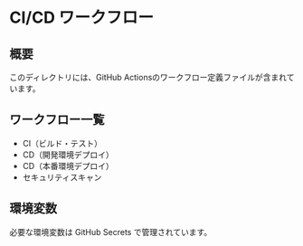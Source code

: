 # CI/CD ワークフロー

## 概要
このディレクトリには、GitHub Actionsのワークフロー定義ファイルが含まれています。

## ワークフロー一覧
- CI（ビルド・テスト）
- CD（開発環境デプロイ）
- CD（本番環境デプロイ）
- セキュリティスキャン

## 環境変数
必要な環境変数は GitHub Secrets で管理されています。
